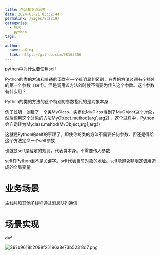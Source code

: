```yaml
---
title: 杂乱知识点思考
date: 2024-01-21 03:32:44
permalink: /pages/8c2219/
categories:
  - 技术
  - python
tags:
  - 
author: 
  name: aXing
  link: https://github.com/08163356
---
```

python中为什么要使用self

Python的类的方法和普通的函数有一个很明显的区别，在类的方法必须有个额外的第一个参数（self）。但是调用该方法的时候不需要为传入这个参数。这个参数有什么用？

Python的类的方法的这个特别的参数指代的是对象本身

 例子说明：创建了一个类MyClass，实例化MyClass得到了MyObject这个对象，然后调用这个对象的方法MyObject.method(arg1,arg2)
 ，这个过程中，Python会自动转为Myclass.mehod(MyObject,arg1,arg2)

 这就是Python的self的原理了。即使你的类的方法不需要任何参数，但还是得给这个方法定义一个self参数

也就是self是给定的规则，代表类本身。不需要传入参数	

self在Python里不是关键字。self代表当前对象的地址。self能避免非限定调用造成的全局变量。


<!-- more -->



# 业务场景

主线程和其他子线程通过消息队列通信

# 场景实现

def  

![399b9618b2098f26196a8e73b52318d7.png](https://img-blog.csdnimg.cn/img_convert/399b9618b2098f26196a8e73b52318d7.png)

